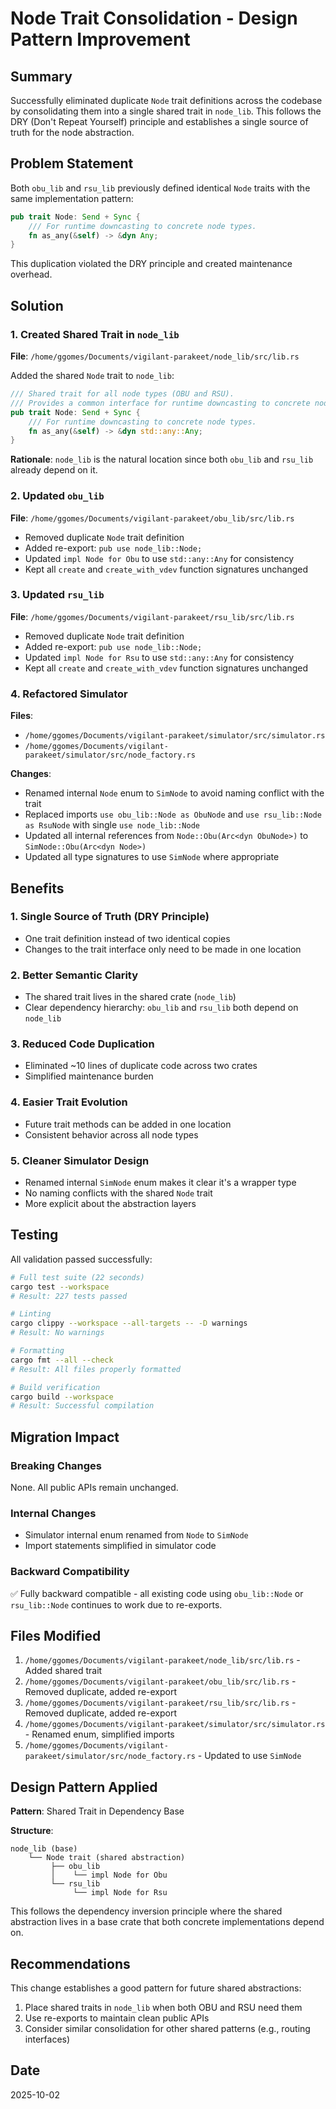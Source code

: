# Node Trait Consolidation - Design Pattern Improvement

## Summary

Successfully eliminated duplicate `Node` trait definitions across the codebase by consolidating them into a single shared trait in `node_lib`. This follows the DRY (Don't Repeat Yourself) principle and establishes a single source of truth for the node abstraction.

## Problem Statement

Both `obu_lib` and `rsu_lib` previously defined identical `Node` traits with the same implementation pattern:

```rust
pub trait Node: Send + Sync {
    /// For runtime downcasting to concrete node types.
    fn as_any(&self) -> &dyn Any;
}
```

This duplication violated the DRY principle and created maintenance overhead.

## Solution

### 1. Created Shared Trait in `node_lib`

**File**: `/home/ggomes/Documents/vigilant-parakeet/node_lib/src/lib.rs`

Added the shared `Node` trait to `node_lib`:

```rust
/// Shared trait for all node types (OBU and RSU).
/// Provides a common interface for runtime downcasting to concrete node types.
pub trait Node: Send + Sync {
    /// For runtime downcasting to concrete node types.
    fn as_any(&self) -> &dyn std::any::Any;
}
```

**Rationale**: `node_lib` is the natural location since both `obu_lib` and `rsu_lib` already depend on it.

### 2. Updated `obu_lib`

**File**: `/home/ggomes/Documents/vigilant-parakeet/obu_lib/src/lib.rs`

- Removed duplicate `Node` trait definition
- Added re-export: `pub use node_lib::Node;`
- Updated `impl Node for Obu` to use `std::any::Any` for consistency
- Kept all `create` and `create_with_vdev` function signatures unchanged

### 3. Updated `rsu_lib`

**File**: `/home/ggomes/Documents/vigilant-parakeet/rsu_lib/src/lib.rs`

- Removed duplicate `Node` trait definition
- Added re-export: `pub use node_lib::Node;`
- Updated `impl Node for Rsu` to use `std::any::Any` for consistency
- Kept all `create` and `create_with_vdev` function signatures unchanged

### 4. Refactored Simulator

**Files**: 
- `/home/ggomes/Documents/vigilant-parakeet/simulator/src/simulator.rs`
- `/home/ggomes/Documents/vigilant-parakeet/simulator/src/node_factory.rs`

**Changes**:
- Renamed internal `Node` enum to `SimNode` to avoid naming conflict with the trait
- Replaced imports `use obu_lib::Node as ObuNode` and `use rsu_lib::Node as RsuNode` with single `use node_lib::Node`
- Updated all internal references from `Node::Obu(Arc<dyn ObuNode>)` to `SimNode::Obu(Arc<dyn Node>)`
- Updated all type signatures to use `SimNode` where appropriate

## Benefits

### 1. Single Source of Truth (DRY Principle)
- One trait definition instead of two identical copies
- Changes to the trait interface only need to be made in one location

### 2. Better Semantic Clarity
- The shared trait lives in the shared crate (`node_lib`)
- Clear dependency hierarchy: `obu_lib` and `rsu_lib` both depend on `node_lib`

### 3. Reduced Code Duplication
- Eliminated ~10 lines of duplicate code across two crates
- Simplified maintenance burden

### 4. Easier Trait Evolution
- Future trait methods can be added in one location
- Consistent behavior across all node types

### 5. Cleaner Simulator Design
- Renamed internal `SimNode` enum makes it clear it's a wrapper type
- No naming conflicts with the shared `Node` trait
- More explicit about the abstraction layers

## Testing

All validation passed successfully:

```bash
# Full test suite (22 seconds)
cargo test --workspace
# Result: 227 tests passed

# Linting
cargo clippy --workspace --all-targets -- -D warnings
# Result: No warnings

# Formatting
cargo fmt --all --check
# Result: All files properly formatted

# Build verification
cargo build --workspace
# Result: Successful compilation
```

## Migration Impact

### Breaking Changes
None. All public APIs remain unchanged.

### Internal Changes
- Simulator internal enum renamed from `Node` to `SimNode`
- Import statements simplified in simulator code

### Backward Compatibility
✅ Fully backward compatible - all existing code using `obu_lib::Node` or `rsu_lib::Node` continues to work due to re-exports.

## Files Modified

1. `/home/ggomes/Documents/vigilant-parakeet/node_lib/src/lib.rs` - Added shared trait
2. `/home/ggomes/Documents/vigilant-parakeet/obu_lib/src/lib.rs` - Removed duplicate, added re-export
3. `/home/ggomes/Documents/vigilant-parakeet/rsu_lib/src/lib.rs` - Removed duplicate, added re-export
4. `/home/ggomes/Documents/vigilant-parakeet/simulator/src/simulator.rs` - Renamed enum, simplified imports
5. `/home/ggomes/Documents/vigilant-parakeet/simulator/src/node_factory.rs` - Updated to use `SimNode`

## Design Pattern Applied

**Pattern**: Shared Trait in Dependency Base

**Structure**:
```
node_lib (base)
    └── Node trait (shared abstraction)
         ├── obu_lib
         │    └── impl Node for Obu
         └── rsu_lib
              └── impl Node for Rsu
```

This follows the dependency inversion principle where the shared abstraction lives in a base crate that both concrete implementations depend on.

## Recommendations

This change establishes a good pattern for future shared abstractions:

1. Place shared traits in `node_lib` when both OBU and RSU need them
2. Use re-exports to maintain clean public APIs
3. Consider similar consolidation for other shared patterns (e.g., routing interfaces)

## Date
2025-10-02
